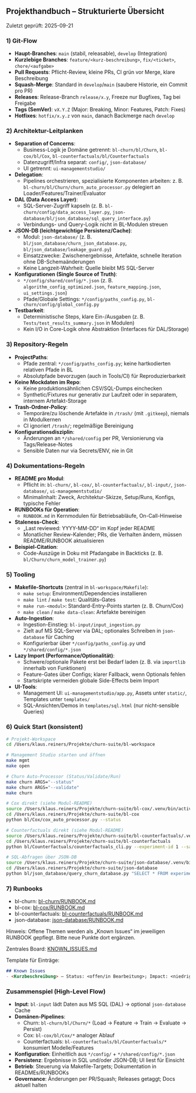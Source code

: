 ## Projekthandbuch – Strukturierte Übersicht

Zuletzt geprüft: 2025-09-21

### 1) Git-Flow
- **Haupt-Branches**: `main` (stabil, releasable), `develop` (Integration)
- **Kurzlebige Branches**: `feature/<kurz-beschreibung>`, `fix/<ticket>`, `chore/<aufgabe>`
- **Pull Requests**: Pflicht-Review, kleine PRs, CI grün vor Merge, klare Beschreibung
- **Squash-Merge**: Standard in `develop`/`main` (saubere Historie, ein Commit pro PR)
- **Releases**: Release-Branch `release/x.y`, Freeze nur Bugfixes, Tag bei Freigabe
- **Tags (SemVer)**: `vX.Y.Z` (Major: Breaking, Minor: Features, Patch: Fixes)
- **Hotfixes**: `hotfix/x.y.z` von `main`, danach Backmerge nach `develop`

### 2) Architektur-Leitplanken
- **Separation of Concerns**:
  - Business-Logik je Domäne getrennt: `bl-churn/bl/Churn`, `bl-cox/bl/Cox`, `bl-counterfactuals/bl/Counterfactuals`
  - Datenzugriff/Infra separat: `config/`, `json-database/`
  - UI getrennt: `ui-managementstudio/`
- **Delegation**:
  - Pipelines orchestrieren, spezialisierte Komponenten arbeiten: z. B. `bl-churn/bl/Churn/churn_auto_processor.py` delegiert an Loader/Features/Trainer/Evaluator
- **DAL (Data Access Layer)**:
  - SQL-Server-Zugriff kapseln (z. B. `bl-churn/config/data_access_layer.py`, `json-database/bl/json_database/sql_query_interface.py`)
  - Verbindungs- und Query-Logik nicht in BL-Modulen streuen
- **JSON-DB (leichtgewichtige Persistenz/Cache)**:
  - Modul: `json-database/` (z. B. `bl/json_database/churn_json_database.py`, `bl/json_database/leakage_guard.py`)
  - Einsatzzwecke: Zwischenergebnisse, Artefakte, schnelle Iteration ohne DB-Schemaänderungen
  - Keine Langzeit-Wahrheit: Quelle bleibt MS SQL-Server
- **Konfigurationen (Single Source of Truth)**:
  - `*/config/shared/config/*.json` (z. B. `algorithm_config_optimized.json`, `feature_mapping.json`, `ui_settings.json`)
  - Pfade/Globale Settings: `*/config/paths_config.py`, `bl-churn/config/global_config.py`
- **Testbarkeit**:
  - Deterministische Steps, klare Ein-/Ausgaben (z. B. `Tests/test_results_summary.json` in Modulen)
  - Kein I/O in Core-Logik ohne Abstraktion (Interfaces für DAL/Storage)

### 3) Repository-Regeln
- **ProjectPaths**:
  - Pfade zentral: `*/config/paths_config.py`; keine hartkodierten relativen Pfade in BL
  - Absolutpfade bevorzugen (auch in Tools/CI) für Reproduzierbarkeit
- **Keine Mockdaten im Repo**:
  - Keine produktionsähnlichen CSV/SQL-Dumps einchecken
  - Synthetic/Fixtures nur generativ zur Laufzeit oder in separatem, internem Artefakt-Storage
- **Trash-Ordner-Policy**:
  - Temporäre/zu löschende Artefakte in `/trash/` (mit `.gitkeep`), niemals in Modulkernen
  - CI ignoriert `/trash/`; regelmäßige Bereinigung
- **Konfigurationsdisziplin**:
  - Änderungen an `*/shared/config` per PR, Versionierung via Tags/Release-Notes
  - Sensible Daten nur via Secrets/ENV, nie in Git

### 4) Dokumentations-Regeln
- **README pro Modul**:
  - Pflicht in: `bl-churn/`, `bl-cox/`, `bl-counterfactuals/`, `bl-input/`, `json-database/`, `ui-managementstudio/`
  - Minimalinhalt: Zweck, Architektur-Skizze, Setup/Runs, Konfigs, typische Fehler
- **RUNBOOKs für Operation**:
  - `RUNBOOK.md` in Kernmodulen für Betriebsabläufe, On-Call-Hinweise
- **Staleness-Check**:
  - „Last reviewed: YYYY-MM-DD“ im Kopf jeder README
  - Monatlicher Review-Kalender; PRs, die Verhalten ändern, müssen README/RUNBOOK aktualisieren
- **Beispiel-Citation**:
  - Code-Auszüge in Doku mit Pfadangabe in Backticks (z. B. `bl/Churn/churn_model_trainer.py`)

### 5) Tooling
- **Makefile-Shortcuts** (zentral in `bl-workspace/Makefile`):
  - `make setup`: Environment/Dependencies installieren
  - `make lint` / `make test`: Qualitäts-Gates
  - `make run-<modul>`: Standard-Entry-Points starten (z. B. Churn/Cox)
  - `make clean` / `make data-clean`: Artefakte bereinigen
- **Auto-Ingestion**:
  - Ingestion-Einstieg: `bl-input/input_ingestion.py`
  - Zielt auf MS SQL-Server via DAL; optionales Schreiben in `json-database` für Caching
  - Konfigurierbar über `*/config/paths_config.py` und `*/shared/config/*.json`
- **Lazy Import (Performance/Optionalität)**:
  - Schwere/optionale Pakete erst bei Bedarf laden (z. B. via `importlib` innerhalb von Funktionen)
  - Feature-Gates über Configs; klarer Fallback, wenn Optionals fehlen
  - Startskripte vermeiden globale Side-Effects beim Import
- **UI-Tools**:
  - Management UI: `ui-managementstudio/app.py`, Assets unter `static/`, Templates unter `templates/`
  - SQL-Ansichten/Demos in `templates/sql.html` (nur nicht-sensible Queries)

### 6) Quick Start (konsistent)

```bash
# Projekt-Workspace
cd /Users/klaus.reiners/Projekte/churn-suite/bl-workspace

# Management Studio starten und öffnen
make mgmt
make open

# Churn Auto-Processor (Status/Validate/Run)
make churn ARGS="--status"
make churn ARGS="--validate"
make churn

# Cox direkt (siehe Modul-README)
source /Users/klaus.reiners/Projekte/churn-suite/bl-cox/.venv/bin/activate
cd /Users/klaus.reiners/Projekte/churn-suite/bl-cox
python bl/Cox/cox_auto_processor.py --status

# Counterfactuals direkt (siehe Modul-README)
source /Users/klaus.reiners/Projekte/churn-suite/bl-counterfactuals/.venv/bin/activate
cd /Users/klaus.reiners/Projekte/churn-suite/bl-counterfactuals
python bl/Counterfactuals/counterfactuals_cli.py --experiment-id 1 --sample 0.2

# SQL-Abfragen über JSON-DB
source /Users/klaus.reiners/Projekte/churn-suite/json-database/.venv/bin/activate
cd /Users/klaus.reiners/Projekte/churn-suite/json-database
python bl/json_database/query_churn_database.py "SELECT * FROM experiments ORDER BY experiment_id DESC LIMIT 5"
```

### 7) Runbooks

- bl-churn: [bl-churn/RUNBOOK.md](bl-churn/RUNBOOK.md)
- bl-cox: [bl-cox/RUNBOOK.md](bl-cox/RUNBOOK.md)
- bl-counterfactuals: [bl-counterfactuals/RUNBOOK.md](bl-counterfactuals/RUNBOOK.md)
- json-database: [json-database/RUNBOOK.md](json-database/RUNBOOK.md)

Hinweis: Offene Themen werden als „Known Issues“ im jeweiligen RUNBOOK gepflegt. Bitte neue Punkte dort ergänzen.

Zentrales Board: [KNOWN_ISSUES.md](KNOWN_ISSUES.md)

Template für Einträge:
```markdown
## Known Issues
- <Kurzbeschreibung> – Status: <offen/in Bearbeitung>; Impact: <niedrig/mittel/hoch>; Workaround: <falls vorhanden>; Owner: <Name>; Target-Date: <YYYY-MM-DD>
```

### Zusammenspiel (High-Level Flow)
- **Input**: `bl-input` lädt Daten aus MS SQL (DAL) → optional `json-database` Cache
- **Domänen-Pipelines**:
  - Churn: `bl-churn/bl/Churn/*` (Load → Feature → Train → Evaluate → Persist)
  - Cox: `bl-cox/bl/Cox/*` analoger Ablauf
  - Counterfactuals: `bl-counterfactuals/bl/Counterfactuals/*` konsumiert Modelle/Features
- **Konfiguration**: Einheitlich aus `*/config/` + `*/shared/config/*.json`
- **Persistenz**: Ergebnisse in SQL und/oder JSON-DB; UI liest für Einsicht
- **Betrieb**: Steuerung via Makefile-Targets; Dokumentation in READMEs/RUNBOOKs
- **Governance**: Änderungen per PR/Squash; Releases getaggt; Docs aktuell halten


